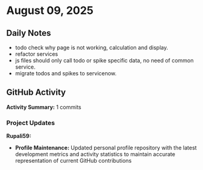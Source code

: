 # August 09, 2025

## Daily Notes

- todo check why page is not working, calculation and display.
- refactor services
- js files should only call todo or spike specific data, no need of common service.
- migrate todos and spikes to servicenow.


## GitHub Activity

**Activity Summary:** 1 commits

### Project Updates

**Rupali59:**
- **Profile Maintenance:** Updated personal profile repository with the latest development metrics and activity statistics to maintain accurate representation of current GitHub contributions
